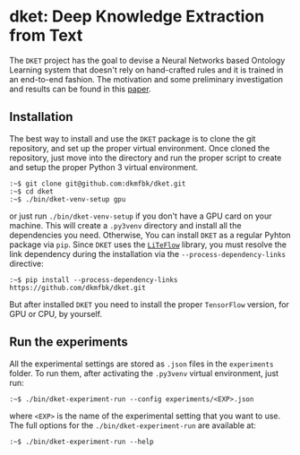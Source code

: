 # dket: Deep Knowledge Extraction from Text
The `DKET` project has the goal to devise a Neural Networks based Ontology Learning system that
doesn't rely on hand-crafted rules and it is trained in an end-to-end fashion. The motivation and
some preliminary investigation and results can be found in this [paper](https://link.springer.com/chapter/10.1007/978-3-319-49004-5_31).

## Installation
The best way to install and use the `DKET` package is to clone the git repository, and set up the proper virtual environment. Once cloned the repository, just move into the directory and run the proper script to create and setup the proper Python 3 virtual environment.

    :~$ git clone git@github.com:dkmfbk/dket.git
    :~$ cd dket
    :~$ ./bin/dket-venv-setup gpu

or just run `./bin/dket-venv-setup` if you don't have a GPU card on your
machine. This will create a `.py3venv` directory and install all the dependencies
you need. Otherwise, You can install `DKET` as a regular Pyhton package via
`pip`. Since `DKET` uses the [`LiTeFlow`](https://github.com/petrux/LiTeFlow)
library, you must resolve the link dependency during the installation via the
`--process-dependency-links` directive:

    :~$ pip install --process-dependency-links https://github.com/dkmfbk/dket.git

But after installed `DKET` you need to install the proper `TensorFlow` version,
for GPU or CPU, by yourself.

## Run the experiments
All the experimental settings are stored as `.json` files in the `experiments`
folder. To run them, after activating the `.py3venv` virtual environment, just run:

    :~$ ./bin/dket-experiment-run --config experiments/<EXP>.json

where `<EXP>` is the name of the experimental setting that you want to use. The full options for the `./bin/dket-experiment-run` are available at:

    :~$ ./bin/dket-experiment-run --help

